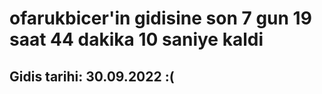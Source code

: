 # ofarukbicer'in gidisine son 7 gun 19 saat 44 dakika 10 saniye kaldi

## Gidis tarihi: 30.09.2022 :(
